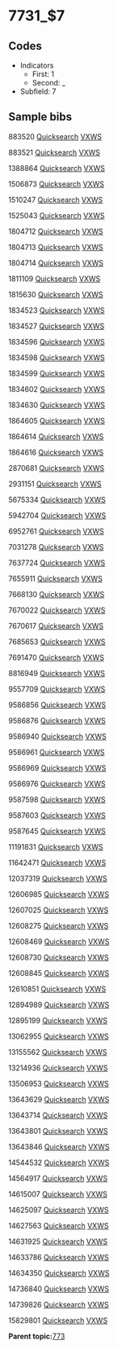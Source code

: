 # 7731\_$7

## Codes

-   Indicators
    -   First: 1
    -   Second: \_
-   Subfield: 7

## Sample bibs

883520 [Quicksearch](https://search.library.yale.edu/catalog/883520) [VXWS](http://prodorbis.library.yale.edu:7014/vxws/GetHoldingsService?bibId=883520)

883521 [Quicksearch](https://search.library.yale.edu/catalog/883521) [VXWS](http://prodorbis.library.yale.edu:7014/vxws/GetHoldingsService?bibId=883521)

1388864 [Quicksearch](https://search.library.yale.edu/catalog/1388864) [VXWS](http://prodorbis.library.yale.edu:7014/vxws/GetHoldingsService?bibId=1388864)

1506873 [Quicksearch](https://search.library.yale.edu/catalog/1506873) [VXWS](http://prodorbis.library.yale.edu:7014/vxws/GetHoldingsService?bibId=1506873)

1510247 [Quicksearch](https://search.library.yale.edu/catalog/1510247) [VXWS](http://prodorbis.library.yale.edu:7014/vxws/GetHoldingsService?bibId=1510247)

1525043 [Quicksearch](https://search.library.yale.edu/catalog/1525043) [VXWS](http://prodorbis.library.yale.edu:7014/vxws/GetHoldingsService?bibId=1525043)

1804712 [Quicksearch](https://search.library.yale.edu/catalog/1804712) [VXWS](http://prodorbis.library.yale.edu:7014/vxws/GetHoldingsService?bibId=1804712)

1804713 [Quicksearch](https://search.library.yale.edu/catalog/1804713) [VXWS](http://prodorbis.library.yale.edu:7014/vxws/GetHoldingsService?bibId=1804713)

1804714 [Quicksearch](https://search.library.yale.edu/catalog/1804714) [VXWS](http://prodorbis.library.yale.edu:7014/vxws/GetHoldingsService?bibId=1804714)

1811109 [Quicksearch](https://search.library.yale.edu/catalog/1811109) [VXWS](http://prodorbis.library.yale.edu:7014/vxws/GetHoldingsService?bibId=1811109)

1815630 [Quicksearch](https://search.library.yale.edu/catalog/1815630) [VXWS](http://prodorbis.library.yale.edu:7014/vxws/GetHoldingsService?bibId=1815630)

1834523 [Quicksearch](https://search.library.yale.edu/catalog/1834523) [VXWS](http://prodorbis.library.yale.edu:7014/vxws/GetHoldingsService?bibId=1834523)

1834527 [Quicksearch](https://search.library.yale.edu/catalog/1834527) [VXWS](http://prodorbis.library.yale.edu:7014/vxws/GetHoldingsService?bibId=1834527)

1834596 [Quicksearch](https://search.library.yale.edu/catalog/1834596) [VXWS](http://prodorbis.library.yale.edu:7014/vxws/GetHoldingsService?bibId=1834596)

1834598 [Quicksearch](https://search.library.yale.edu/catalog/1834598) [VXWS](http://prodorbis.library.yale.edu:7014/vxws/GetHoldingsService?bibId=1834598)

1834599 [Quicksearch](https://search.library.yale.edu/catalog/1834599) [VXWS](http://prodorbis.library.yale.edu:7014/vxws/GetHoldingsService?bibId=1834599)

1834602 [Quicksearch](https://search.library.yale.edu/catalog/1834602) [VXWS](http://prodorbis.library.yale.edu:7014/vxws/GetHoldingsService?bibId=1834602)

1834630 [Quicksearch](https://search.library.yale.edu/catalog/1834630) [VXWS](http://prodorbis.library.yale.edu:7014/vxws/GetHoldingsService?bibId=1834630)

1864605 [Quicksearch](https://search.library.yale.edu/catalog/1864605) [VXWS](http://prodorbis.library.yale.edu:7014/vxws/GetHoldingsService?bibId=1864605)

1864614 [Quicksearch](https://search.library.yale.edu/catalog/1864614) [VXWS](http://prodorbis.library.yale.edu:7014/vxws/GetHoldingsService?bibId=1864614)

1864616 [Quicksearch](https://search.library.yale.edu/catalog/1864616) [VXWS](http://prodorbis.library.yale.edu:7014/vxws/GetHoldingsService?bibId=1864616)

2870681 [Quicksearch](https://search.library.yale.edu/catalog/2870681) [VXWS](http://prodorbis.library.yale.edu:7014/vxws/GetHoldingsService?bibId=2870681)

2931151 [Quicksearch](https://search.library.yale.edu/catalog/2931151) [VXWS](http://prodorbis.library.yale.edu:7014/vxws/GetHoldingsService?bibId=2931151)

5675334 [Quicksearch](https://search.library.yale.edu/catalog/5675334) [VXWS](http://prodorbis.library.yale.edu:7014/vxws/GetHoldingsService?bibId=5675334)

5942704 [Quicksearch](https://search.library.yale.edu/catalog/5942704) [VXWS](http://prodorbis.library.yale.edu:7014/vxws/GetHoldingsService?bibId=5942704)

6952761 [Quicksearch](https://search.library.yale.edu/catalog/6952761) [VXWS](http://prodorbis.library.yale.edu:7014/vxws/GetHoldingsService?bibId=6952761)

7031278 [Quicksearch](https://search.library.yale.edu/catalog/7031278) [VXWS](http://prodorbis.library.yale.edu:7014/vxws/GetHoldingsService?bibId=7031278)

7637724 [Quicksearch](https://search.library.yale.edu/catalog/7637724) [VXWS](http://prodorbis.library.yale.edu:7014/vxws/GetHoldingsService?bibId=7637724)

7655911 [Quicksearch](https://search.library.yale.edu/catalog/7655911) [VXWS](http://prodorbis.library.yale.edu:7014/vxws/GetHoldingsService?bibId=7655911)

7668130 [Quicksearch](https://search.library.yale.edu/catalog/7668130) [VXWS](http://prodorbis.library.yale.edu:7014/vxws/GetHoldingsService?bibId=7668130)

7670022 [Quicksearch](https://search.library.yale.edu/catalog/7670022) [VXWS](http://prodorbis.library.yale.edu:7014/vxws/GetHoldingsService?bibId=7670022)

7670617 [Quicksearch](https://search.library.yale.edu/catalog/7670617) [VXWS](http://prodorbis.library.yale.edu:7014/vxws/GetHoldingsService?bibId=7670617)

7685653 [Quicksearch](https://search.library.yale.edu/catalog/7685653) [VXWS](http://prodorbis.library.yale.edu:7014/vxws/GetHoldingsService?bibId=7685653)

7691470 [Quicksearch](https://search.library.yale.edu/catalog/7691470) [VXWS](http://prodorbis.library.yale.edu:7014/vxws/GetHoldingsService?bibId=7691470)

8816949 [Quicksearch](https://search.library.yale.edu/catalog/8816949) [VXWS](http://prodorbis.library.yale.edu:7014/vxws/GetHoldingsService?bibId=8816949)

9557709 [Quicksearch](https://search.library.yale.edu/catalog/9557709) [VXWS](http://prodorbis.library.yale.edu:7014/vxws/GetHoldingsService?bibId=9557709)

9586856 [Quicksearch](https://search.library.yale.edu/catalog/9586856) [VXWS](http://prodorbis.library.yale.edu:7014/vxws/GetHoldingsService?bibId=9586856)

9586876 [Quicksearch](https://search.library.yale.edu/catalog/9586876) [VXWS](http://prodorbis.library.yale.edu:7014/vxws/GetHoldingsService?bibId=9586876)

9586940 [Quicksearch](https://search.library.yale.edu/catalog/9586940) [VXWS](http://prodorbis.library.yale.edu:7014/vxws/GetHoldingsService?bibId=9586940)

9586961 [Quicksearch](https://search.library.yale.edu/catalog/9586961) [VXWS](http://prodorbis.library.yale.edu:7014/vxws/GetHoldingsService?bibId=9586961)

9586969 [Quicksearch](https://search.library.yale.edu/catalog/9586969) [VXWS](http://prodorbis.library.yale.edu:7014/vxws/GetHoldingsService?bibId=9586969)

9586976 [Quicksearch](https://search.library.yale.edu/catalog/9586976) [VXWS](http://prodorbis.library.yale.edu:7014/vxws/GetHoldingsService?bibId=9586976)

9587598 [Quicksearch](https://search.library.yale.edu/catalog/9587598) [VXWS](http://prodorbis.library.yale.edu:7014/vxws/GetHoldingsService?bibId=9587598)

9587603 [Quicksearch](https://search.library.yale.edu/catalog/9587603) [VXWS](http://prodorbis.library.yale.edu:7014/vxws/GetHoldingsService?bibId=9587603)

9587645 [Quicksearch](https://search.library.yale.edu/catalog/9587645) [VXWS](http://prodorbis.library.yale.edu:7014/vxws/GetHoldingsService?bibId=9587645)

11191831 [Quicksearch](https://search.library.yale.edu/catalog/11191831) [VXWS](http://prodorbis.library.yale.edu:7014/vxws/GetHoldingsService?bibId=11191831)

11642471 [Quicksearch](https://search.library.yale.edu/catalog/11642471) [VXWS](http://prodorbis.library.yale.edu:7014/vxws/GetHoldingsService?bibId=11642471)

12037319 [Quicksearch](https://search.library.yale.edu/catalog/12037319) [VXWS](http://prodorbis.library.yale.edu:7014/vxws/GetHoldingsService?bibId=12037319)

12606985 [Quicksearch](https://search.library.yale.edu/catalog/12606985) [VXWS](http://prodorbis.library.yale.edu:7014/vxws/GetHoldingsService?bibId=12606985)

12607025 [Quicksearch](https://search.library.yale.edu/catalog/12607025) [VXWS](http://prodorbis.library.yale.edu:7014/vxws/GetHoldingsService?bibId=12607025)

12608275 [Quicksearch](https://search.library.yale.edu/catalog/12608275) [VXWS](http://prodorbis.library.yale.edu:7014/vxws/GetHoldingsService?bibId=12608275)

12608469 [Quicksearch](https://search.library.yale.edu/catalog/12608469) [VXWS](http://prodorbis.library.yale.edu:7014/vxws/GetHoldingsService?bibId=12608469)

12608730 [Quicksearch](https://search.library.yale.edu/catalog/12608730) [VXWS](http://prodorbis.library.yale.edu:7014/vxws/GetHoldingsService?bibId=12608730)

12608845 [Quicksearch](https://search.library.yale.edu/catalog/12608845) [VXWS](http://prodorbis.library.yale.edu:7014/vxws/GetHoldingsService?bibId=12608845)

12610851 [Quicksearch](https://search.library.yale.edu/catalog/12610851) [VXWS](http://prodorbis.library.yale.edu:7014/vxws/GetHoldingsService?bibId=12610851)

12894989 [Quicksearch](https://search.library.yale.edu/catalog/12894989) [VXWS](http://prodorbis.library.yale.edu:7014/vxws/GetHoldingsService?bibId=12894989)

12895199 [Quicksearch](https://search.library.yale.edu/catalog/12895199) [VXWS](http://prodorbis.library.yale.edu:7014/vxws/GetHoldingsService?bibId=12895199)

13062955 [Quicksearch](https://search.library.yale.edu/catalog/13062955) [VXWS](http://prodorbis.library.yale.edu:7014/vxws/GetHoldingsService?bibId=13062955)

13155562 [Quicksearch](https://search.library.yale.edu/catalog/13155562) [VXWS](http://prodorbis.library.yale.edu:7014/vxws/GetHoldingsService?bibId=13155562)

13214936 [Quicksearch](https://search.library.yale.edu/catalog/13214936) [VXWS](http://prodorbis.library.yale.edu:7014/vxws/GetHoldingsService?bibId=13214936)

13506953 [Quicksearch](https://search.library.yale.edu/catalog/13506953) [VXWS](http://prodorbis.library.yale.edu:7014/vxws/GetHoldingsService?bibId=13506953)

13643629 [Quicksearch](https://search.library.yale.edu/catalog/13643629) [VXWS](http://prodorbis.library.yale.edu:7014/vxws/GetHoldingsService?bibId=13643629)

13643714 [Quicksearch](https://search.library.yale.edu/catalog/13643714) [VXWS](http://prodorbis.library.yale.edu:7014/vxws/GetHoldingsService?bibId=13643714)

13643801 [Quicksearch](https://search.library.yale.edu/catalog/13643801) [VXWS](http://prodorbis.library.yale.edu:7014/vxws/GetHoldingsService?bibId=13643801)

13643846 [Quicksearch](https://search.library.yale.edu/catalog/13643846) [VXWS](http://prodorbis.library.yale.edu:7014/vxws/GetHoldingsService?bibId=13643846)

14544532 [Quicksearch](https://search.library.yale.edu/catalog/14544532) [VXWS](http://prodorbis.library.yale.edu:7014/vxws/GetHoldingsService?bibId=14544532)

14564917 [Quicksearch](https://search.library.yale.edu/catalog/14564917) [VXWS](http://prodorbis.library.yale.edu:7014/vxws/GetHoldingsService?bibId=14564917)

14615007 [Quicksearch](https://search.library.yale.edu/catalog/14615007) [VXWS](http://prodorbis.library.yale.edu:7014/vxws/GetHoldingsService?bibId=14615007)

14625097 [Quicksearch](https://search.library.yale.edu/catalog/14625097) [VXWS](http://prodorbis.library.yale.edu:7014/vxws/GetHoldingsService?bibId=14625097)

14627563 [Quicksearch](https://search.library.yale.edu/catalog/14627563) [VXWS](http://prodorbis.library.yale.edu:7014/vxws/GetHoldingsService?bibId=14627563)

14631925 [Quicksearch](https://search.library.yale.edu/catalog/14631925) [VXWS](http://prodorbis.library.yale.edu:7014/vxws/GetHoldingsService?bibId=14631925)

14633786 [Quicksearch](https://search.library.yale.edu/catalog/14633786) [VXWS](http://prodorbis.library.yale.edu:7014/vxws/GetHoldingsService?bibId=14633786)

14634350 [Quicksearch](https://search.library.yale.edu/catalog/14634350) [VXWS](http://prodorbis.library.yale.edu:7014/vxws/GetHoldingsService?bibId=14634350)

14736840 [Quicksearch](https://search.library.yale.edu/catalog/14736840) [VXWS](http://prodorbis.library.yale.edu:7014/vxws/GetHoldingsService?bibId=14736840)

14739826 [Quicksearch](https://search.library.yale.edu/catalog/14739826) [VXWS](http://prodorbis.library.yale.edu:7014/vxws/GetHoldingsService?bibId=14739826)

15829801 [Quicksearch](https://search.library.yale.edu/catalog/15829801) [VXWS](http://prodorbis.library.yale.edu:7014/vxws/GetHoldingsService?bibId=15829801)

**Parent topic:**[773](../../tags/773/773.md)

